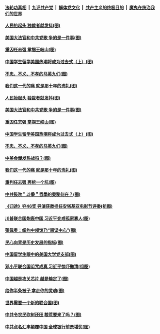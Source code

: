 

####  [法轮功真相](../../../../basic/blob/master/README.md?t=09271503) &nbsp;|&nbsp; [九评共产党](../../../../9ping.md/blob/master/README.md?t=09271503) &nbsp;|&nbsp; [解体党文化](../../../../jtdwh.md/blob/master/README.md?t=09271503)  &nbsp;|&nbsp; [共产主义的终极目的](../../../../gczydzjmd.md/blob/master/README.md?t=09271503) &nbsp;|&nbsp; [魔鬼在统治我们的世界](../../../../mgztzwmdsj.md/blob/master/README.md?t=09271503) 

#### [人民抬起头 独裁者就发抖(图)](../pages/p4/947451.md?t=09271503) 

#### [美国大法官和中共党歌 争的是一件事(图)](../pages/p4/947449.md?t=09271503) 

#### [重囚任志强 掌掴王岐山(图)](../pages/p4/947350.md?t=09271503) 

#### [中国学生留学美国热潮将成为过去式（上）(图)](../pages/p4/947391.md?t=09271503) 

#### [不忠、不义、不孝的马英九们(图)](../pages/p4/947344.md?t=09271503) 

#### [我们这一代的痛 就是那十年的洗礼(图)](../pages/p4/947424.md?t=09271503) 

#### [人民抬起头 独裁者就发抖(图)](../pages/p4/947451.md?t=09271503) 

#### [美国大法官和中共党歌 争的是一件事(图)](../pages/p4/947449.md?t=09271503) 

#### [重囚任志强 掌掴王岐山(图)](../pages/p4/947350.md?t=09271503) 

#### [中国学生留学美国热潮将成为过去式（上）(图)](../pages/p4/947391.md?t=09271503) 

#### [不忠、不义、不孝的马英九们(图)](../pages/p4/947344.md?t=09271503) 

#### [中美会爆发热战吗？(图)](../pages/p4/947420.md?t=09271503) 

#### [我们这一代的痛 就是那十年的洗礼(图)](../pages/p4/947424.md?t=09271503) 

#### [重判任志强 再挖一个坑(图)](../pages/p4/947346.md?t=09271503) 

#### [中共鼓吹＂斗爭＂哲學的奧秘何在？(图)](../pages/p4/947409.md?t=09271503) 

#### [《归途》夺46奖 导演获邀担任安塔基亚电影节评委(组图)](../pages/p4/947322.md?t=09271503) 

#### [川普联合国炮轰中国 习近平变成孤家寡人(图)](../pages/p4/947308.md?t=09271503) 

#### [蓬佩奥：纽约中领馆乃“间谍中心”(图)](../pages/p4/947292.md?t=09271503) 

#### [民心向背是历史发展的指标(图)](../pages/p4/947302.md?t=09271503) 

#### [中国留学生眼中的美国大学党支部(图)](../pages/p4/947311.md?t=09271503) 

#### [邓小平联合国诅咒成真 习近平惊吓撇清(组图)](../pages/p4/947293.md?t=09271503) 

#### [中国越是攻关芯片 越是输定了(图)](../pages/p4/947286.md?t=09271503) 

#### [给你半条被子 拿走你的灵魂(图)](../pages/p4/947230.md?t=09271503) 

#### [世界需要一个新的联合国(图)](../pages/p4/947195.md?t=09271503) 

#### [中共令农民砍树还田 粮荒要来了吗？(图)](../pages/p4/947186.md?t=09271503) 

#### [中共点名汇丰颠覆中国 全球银行前景堪忧(图)](../pages/p4/947184.md?t=09271503) 

